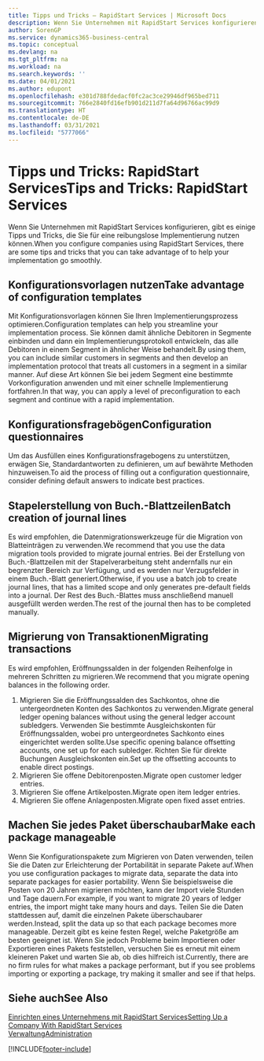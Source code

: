 ```yaml
---
title: Tipps und Tricks – RapidStart Services | Microsoft Docs
description: Wenn Sie Unternehmen mit RapidStart Services konfigurieren, gibt es einige Tipps und Tricks, die Sie für eine reibungslose Implementierung nutzen können.
author: SorenGP
ms.service: dynamics365-business-central
ms.topic: conceptual
ms.devlang: na
ms.tgt_pltfrm: na
ms.workload: na
ms.search.keywords: ''
ms.date: 04/01/2021
ms.author: edupont
ms.openlocfilehash: e301d788fdedacf0fc2ac3ce29946df965bed711
ms.sourcegitcommit: 766e2840fd16efb901d211d7fa64d96766ac99d9
ms.translationtype: HT
ms.contentlocale: de-DE
ms.lasthandoff: 03/31/2021
ms.locfileid: "5777066"
---
```

# <a name="tips-and-tricks-rapidstart-services"></a><span data-ttu-id="78354-103">Tipps und Tricks: RapidStart Services</span><span class="sxs-lookup"><span data-stu-id="78354-103">Tips and Tricks: RapidStart Services</span></span>

<span data-ttu-id="78354-104">Wenn Sie Unternehmen mit RapidStart Services konfigurieren, gibt es einige Tipps und Tricks, die Sie für eine reibungslose Implementierung nutzen können.</span><span class="sxs-lookup"><span data-stu-id="78354-104">When you configure companies using RapidStart Services, there are some tips and tricks that you can take advantage of to help your implementation go smoothly.</span></span>  

## <a name="take-advantage-of-configuration-templates"></a><span data-ttu-id="78354-105">Konfigurationsvorlagen nutzen</span><span class="sxs-lookup"><span data-stu-id="78354-105">Take advantage of configuration templates</span></span>

<span data-ttu-id="78354-106">Mit Konfigurationsvorlagen können Sie Ihren Implementierungsprozess optimieren.</span><span class="sxs-lookup"><span data-stu-id="78354-106">Configuration templates can help you streamline your implementation process.</span></span> <span data-ttu-id="78354-107">Sie können damit ähnliche Debitoren in Segmente einbinden und dann ein Implementierungsprotokoll entwickeln, das alle Debitoren in einem Segment in ähnlicher Weise behandelt.</span><span class="sxs-lookup"><span data-stu-id="78354-107">By using them, you can include similar customers in segments and then develop an implementation protocol that treats all customers in a segment in a similar manner.</span></span> <span data-ttu-id="78354-108">Auf diese Art können Sie bei jedem Segment eine bestimmte Vorkonfiguration anwenden und mit einer schnelle Implementierung fortfahren.</span><span class="sxs-lookup"><span data-stu-id="78354-108">In that way, you can apply a level of preconfiguration to each segment and continue with a rapid implementation.</span></span>  

## <a name="configuration-questionnaires"></a><span data-ttu-id="78354-109">Konfigurationsfragebögen</span><span class="sxs-lookup"><span data-stu-id="78354-109">Configuration questionnaires</span></span>

<span data-ttu-id="78354-110">Um das Ausfüllen eines Konfigurationsfragebogens zu unterstützen, erwägen Sie, Standardantworten zu definieren, um auf bewährte Methoden hinzuweisen.</span><span class="sxs-lookup"><span data-stu-id="78354-110">To aid the process of filling out a configuration questionnaire, consider defining default answers to indicate best practices.</span></span>  

## <a name="batch-creation-of-journal-lines"></a><span data-ttu-id="78354-111">Stapelerstellung von Buch.-Blattzeilen</span><span class="sxs-lookup"><span data-stu-id="78354-111">Batch creation of journal lines</span></span>

<span data-ttu-id="78354-112">Es wird empfohlen, die Datenmigrationswerkzeuge für die Migration von Blatteinträgen zu verwenden.</span><span class="sxs-lookup"><span data-stu-id="78354-112">We recommend that you use the data migration tools provided to migrate journal entries.</span></span> <span data-ttu-id="78354-113">Bei der Erstellung von Buch.-Blattzeilen mit der Stapelverarbeitung steht andernfalls nur ein begrenzter Bereich zur Verfügung, und es werden nur Verzugsfelder in einem Buch.-Blatt generiert.</span><span class="sxs-lookup"><span data-stu-id="78354-113">Otherwise, if you use a batch job to create journal lines, that has a limited scope and only generates pre-default fields into a journal.</span></span> <span data-ttu-id="78354-114">Der Rest des Buch.-Blattes muss anschließend manuell ausgefüllt werden werden.</span><span class="sxs-lookup"><span data-stu-id="78354-114">The rest of the journal then has to be completed manually.</span></span>  

## <a name="migrating-transactions"></a><span data-ttu-id="78354-115">Migrierung von Transaktionen</span><span class="sxs-lookup"><span data-stu-id="78354-115">Migrating transactions</span></span>

<span data-ttu-id="78354-116">Es wird empfohlen, Eröffnungssalden in der folgenden Reihenfolge in mehreren Schritten zu migrieren.</span><span class="sxs-lookup"><span data-stu-id="78354-116">We recommend that you migrate opening balances in the following order.</span></span> <!--Be aware that you cannot insert ledger entries directly. Instead you must use journals to post the journal lines-->

1. <span data-ttu-id="78354-117">Migrieren Sie die Eröffnungssalden des Sachkontos, ohne die untergeordneten Konten des Sachkontos zu verwenden.</span><span class="sxs-lookup"><span data-stu-id="78354-117">Migrate general ledger opening balances without using the general ledger account subledgers.</span></span> <span data-ttu-id="78354-118">Verwenden Sie bestimmte Ausgleichskonten für Eröffnungssalden, wobei pro untergeordnetes Sachkonto eines eingerichtet werden sollte.</span><span class="sxs-lookup"><span data-stu-id="78354-118">Use specific opening balance offsetting accounts, one set up for each subledger.</span></span> <span data-ttu-id="78354-119">Richten Sie für direkte Buchungen Ausgleichskonten ein.</span><span class="sxs-lookup"><span data-stu-id="78354-119">Set up the offsetting accounts to enable direct postings.</span></span>  
2. <span data-ttu-id="78354-120">Migrieren Sie offene Debitorenposten.</span><span class="sxs-lookup"><span data-stu-id="78354-120">Migrate open customer ledger entries.</span></span>  <!--work on these-->
3. <span data-ttu-id="78354-121">Migrieren Sie offene Artikelposten.</span><span class="sxs-lookup"><span data-stu-id="78354-121">Migrate open item ledger entries.</span></span>  
4. <span data-ttu-id="78354-122">Migrieren Sie offene Anlagenposten.</span><span class="sxs-lookup"><span data-stu-id="78354-122">Migrate open fixed asset entries.</span></span>  

## <a name="make-each-package-manageable"></a><span data-ttu-id="78354-123">Machen Sie jedes Paket überschaubar</span><span class="sxs-lookup"><span data-stu-id="78354-123">Make each package manageable</span></span>

<span data-ttu-id="78354-124">Wenn Sie Konfigurationspakete zum Migrieren von Daten verwenden, teilen Sie die Daten zur Erleichterung der Portabilität in separate Pakete auf.</span><span class="sxs-lookup"><span data-stu-id="78354-124">When you use configuration packages to migrate data, separate the data into separate packages for easier portability.</span></span> <span data-ttu-id="78354-125">Wenn Sie beispielsweise die Posten von 20 Jahren migrieren möchten, kann der Import viele Stunden und Tage dauern.</span><span class="sxs-lookup"><span data-stu-id="78354-125">For example, if you want to migrate 20 years of ledger entries, the import might take many hours and days.</span></span> <span data-ttu-id="78354-126">Teilen Sie die Daten stattdessen auf, damit die einzelnen Pakete überschaubarer werden.</span><span class="sxs-lookup"><span data-stu-id="78354-126">Instead, split the data up so that each package becomes more manageable.</span></span> <span data-ttu-id="78354-127">Derzeit gibt es keine festen Regel, welche Paketgröße am besten geeignet ist. Wenn Sie jedoch Probleme beim Importieren oder Exportieren eines Pakets feststellen, versuchen Sie es erneut mit einem kleineren Paket und warten Sie ab, ob dies hilfreich ist.</span><span class="sxs-lookup"><span data-stu-id="78354-127">Currently, there are no firm rules for what makes a package performant, but if you see problems importing or exporting a package, try making it smaller and see if that helps.</span></span>  

## <a name="see-also"></a><span data-ttu-id="78354-128">Siehe auch</span><span class="sxs-lookup"><span data-stu-id="78354-128">See Also</span></span>

[<span data-ttu-id="78354-129">Einrichten eines Unternehmens mit RapidStart Services</span><span class="sxs-lookup"><span data-stu-id="78354-129">Setting Up a Company With RapidStart Services</span></span>](admin-set-up-a-company-with-rapidstart.md)  
[<span data-ttu-id="78354-130">Verwaltung</span><span class="sxs-lookup"><span data-stu-id="78354-130">Administration</span></span>](admin-setup-and-administration.md)  


[!INCLUDE[footer-include](includes/footer-banner.md)]